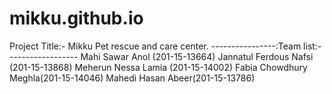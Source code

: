 # mikku.github.io
Project Title:- Mikku Pet rescue and care center.  ----------------:Team list:------------------  Mahi Sawar Anol (201-15-13664) Jannatul Ferdous Nafsi (201-15-13868) Meherun Nessa Lamia (201-15-14002) Fabia Chowdhury Meghla(201-15-14046) Mahedi Hasan Abeer(201-15-13786)
